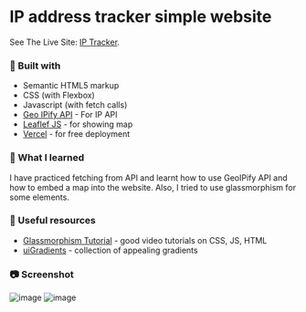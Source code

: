 # IP address tracker simple website

See The Live Site: [IP Tracker](https://aldothedev.github.io/IP-Tracker/). 

### :hammer: Built with

- Semantic HTML5 markup
- CSS (with Flexbox)
- Javascript (with fetch calls)
- [Geo IPify API](https://geo.ipify.org/docs) - For IP API
- [Leaflef JS](https://leafletjs.com/) - for showing map
- [Vercel](https://vercel.com/) - for free deployment


### :muscle: What I learned

I have practiced fetching from API and learnt how to use GeoIPify API and how to embed a map into the website. Also, I tried to use glassmorphism for some elements. 

### :star2: Useful resources

- [Glassmorphism Tutorial](https://www.youtube.com/watch?v=mW0Z1T8l7sU&t=420s&ab_channel=OnlineTutorials) - good video tutorials on CSS, JS, HTML
- [uiGradients](https://uigradients.com/#IbizaSunset/) - collection of appealing gradients

### :camera: Screenshot
![image](https://user-images.githubusercontent.com/47024219/133368625-18b448e7-da1b-46e4-b47f-276a4808836d.png)
![image](https://user-images.githubusercontent.com/47024219/133368671-bd1197ae-a5f5-4228-ad4d-f319065e07b6.png)


